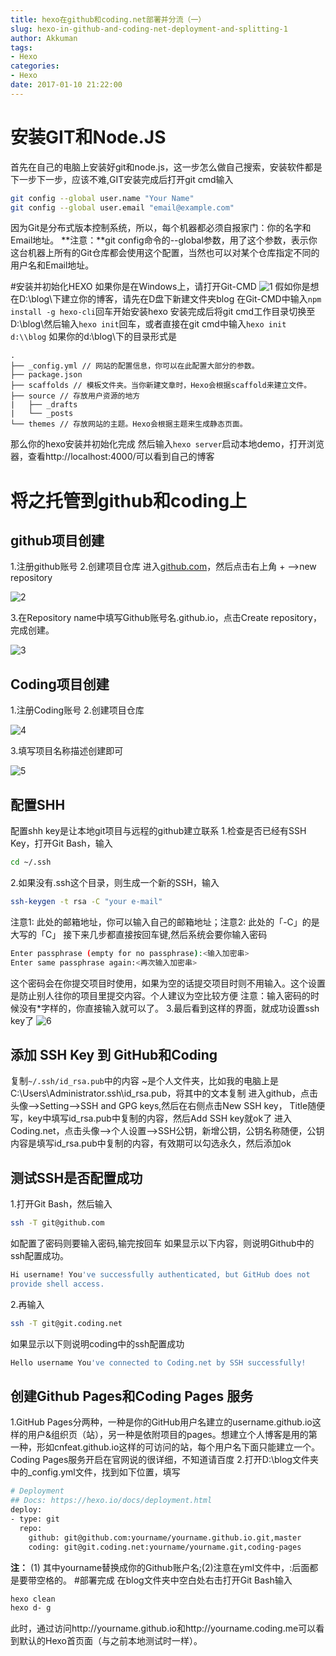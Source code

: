 ```yaml
---
title: hexo在github和coding.net部署并分流（一）
slug: hexo-in-github-and-coding-net-deployment-and-splitting-1
author: Akkuman
tags:
- Hexo
categories:
- Hexo
date: 2017-01-10 21:22:00
---
```

# 安装GIT和Node.JS
首先在自己的电脑上安装好git和node.js，这一步怎么做自己搜索，安装软件都是下一步下一步，应该不难,GIT安装完成后打开git cmd输入
```bash
git config --global user.name "Your Name"
git config --global user.email "email@example.com"
```
因为Git是分布式版本控制系统，所以，每个机器都必须自报家门：你的名字和Email地址。
**注意：**git config命令的--global参数，用了这个参数，表示你这台机器上所有的Git仓库都会使用这个配置，当然也可以对某个仓库指定不同的用户名和Email地址。

<!--more-->

#安装并初始化HEXO
如果你是在Windows上，请打开Git-CMD
![1](/images/uploads/466f366c375374754a755951666a492d3430654d384e39695f594678.png)
假如你是想在D:\blog\下建立你的博客，请先在D盘下新建文件夹blog
在Git-CMD中输入`npm install -g hexo-cli`回车开始安装hexo
安装完成后将git cmd工作目录切换至D:\blog\然后输入`hexo init`回车，或者直接在git cmd中输入`hexo init d:\\blog`
如果你的d:\blog\下的目录形式是
```
.
├── _config.yml // 网站的配置信息，你可以在此配置大部分的参数。
├── package.json 
├── scaffolds // 模板文件夹。当你新建文章时，Hexo会根据scaffold来建立文件。
├── source // 存放用户资源的地方
|   ├── _drafts
|   └── _posts
└── themes // 存放网站的主题。Hexo会根据主题来生成静态页面。
```
那么你的hexo安装并初始化完成
然后输入`hexo server`启动本地demo，打开浏览器，查看http://localhost:4000/可以看到自己的博客

# 将之托管到github和coding上
## github项目创建
1.注册github账号
2.创建项目仓库
进入[github.com](https://github.com/)，然后点击右上角 + -->new repository

![2](/images/uploads/46696273365045306151397a72517a4d67314e534b41545338474364.png)

3.在Repository name中填写Github账号名.github.io，点击Create repository，完成创建。

![3](/images/uploads/466f51536c55334d5243526d4f6e6374744e67717147384635716c4a.png)

## Coding项目创建
1.注册Coding账号
2.创建项目仓库

![4](/images/uploads/46705565586c51782d6d3178754f596179795057736f6f466e647355.png)

3.填写项目名称描述创建即可

![5](/images/uploads/466f6173675530636e5541455356625967706b32364a566754644247.png)

## 配置SHH

配置shh key是让本地git项目与远程的github建立联系
1.检查是否已经有SSH Key，打开Git Bash，输入
```bash
cd ~/.ssh
```
2.如果没有.ssh这个目录，则生成一个新的SSH，输入
```bash
ssh-keygen -t rsa -C "your e-mail"
```
注意1: 此处的邮箱地址，你可以输入自己的邮箱地址；注意2: 此处的「-C」的是大写的「C」
接下来几步都直接按回车键,然后系统会要你输入密码
```bash
Enter passphrase (empty for no passphrase):<输入加密串>
Enter same passphrase again:<再次输入加密串>
```
这个密码会在你提交项目时使用，如果为空的话提交项目时则不用输入。这个设置是防止别人往你的项目里提交内容。个人建议为空比较方便
注意：输入密码的时候没有*字样的，你直接输入就可以了。 
3.最后看到这样的界面，就成功设置ssh key了 
![6](/images/uploads/46673542514646613361756833504d74435556454a6c6764354b6347.jpg)

## 添加 SSH Key 到 GitHub和Coding
复制`~/.ssh/id_rsa.pub`中的内容
~是个人文件夹，比如我的电脑上是C:\Users\Administrator\.ssh\id_rsa.pub，将其中的文本复制
进入github，点击头像-->Setting-->SSH and GPG keys,然后在右侧点击New SSH key，
Title随便写，key中填写id_rsa.pub中复制的内容，然后Add SSH key就ok了
进入Coding.net，点击头像-->个人设置-->SSH公钥，新增公钥，公钥名称随便，公钥内容是填写id_rsa.pub中复制的内容，有效期可以勾选永久，然后添加ok

## 测试SSH是否配置成功

1.打开Git Bash，然后输入
```bash
ssh -T git@github.com
```
如配置了密码则要输入密码,输完按回车
如果显示以下内容，则说明Github中的ssh配置成功。
```bash
Hi username! You've successfully authenticated, but GitHub does not
provide shell access.
```
2.再输入
```bash
ssh -T git@git.coding.net
```
如果显示以下则说明coding中的ssh配置成功
```bash
Hello username You've connected to Coding.net by SSH successfully!
```
## 创建Github Pages和Coding Pages 服务
1.GitHub Pages分两种，一种是你的GitHub用户名建立的username.github.io这样的用户&组织页（站），另一种是依附项目的pages。想建立个人博客是用的第一种，形如cnfeat.github.io这样的可访问的站，每个用户名下面只能建立一个。
Coding Pages服务开启在官网说的很详细，不知道请百度
2.打开D:\blog文件夹中的_config.yml文件，找到如下位置，填写
```bash
# Deployment
## Docs: https://hexo.io/docs/deployment.html
deploy:
- type: git
  repo: 
    github: git@github.com:yourname/yourname.github.io.git,master
    coding: git@git.coding.net:yourname/yourname.git,coding-pages
```
**注：** (1) 其中yourname替换成你的Github账户名;(2)注意在yml文件中，:后面都是要带空格的。
#部署完成
在blog文件夹中空白处右击打开Git Bash输入
```bash
hexo clean
hexo d- g
```
此时，通过访问http://yourname.github.io和http://yourname.coding.me可以看到默认的Hexo首页面（与之前本地测试时一样）。





